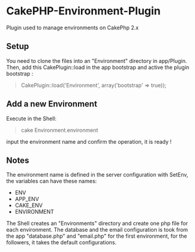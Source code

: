 CakePHP-Environment-Plugin
==========================

Plugin used to manage environments on CakePhp 2.x

Setup
-----

You need to clone the files into an "Environment" directory in app/Plugin.
Then, add this CakePlugin::load in the app bootstrap and active the plugin bootstrap :

> CakePlugin::load('Environment', array('bootstrap' => true));

Add a new Environment
--------------------

Execute in the Shell:

> cake Environment.environment

input the environment name and confirm the operation, it is ready !

Notes
-----

The environment name is defined in the server configuration with SetEnv, the variables can have these names:
- ENV
- APP_ENV
- CAKE_ENV
- ENVIRONMENT

The Shell creates an "Environments" directory and create one php file for each environment.
The database and the email configuration is took from the app "database.php" and "email.php" for the first environment,
for the followers, it takes the default configurations.